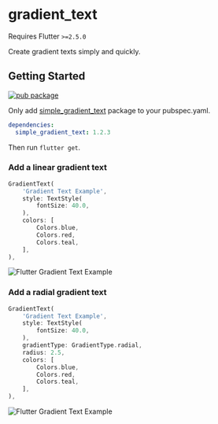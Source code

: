# gradient_text
Requires Flutter `>=2.5.0`

Create gradient texts simply and quickly.

## Getting Started
[![pub package](https://pub.dev/static/img/pub-dev-logo-2x.png?hash=umitaheu8hl7gd3mineshk2koqfngugi)](https://pub.dev/packages/simple_gradient_text)

Only add [simple_gradient_text](https://pub.dev/packages/simple_gradient_text) package to your pubspec.yaml.

```yaml
dependencies:
  simple_gradient_text: 1.2.3
```
Then run `flutter get`.

### **Add a linear gradient text**
```dart 
GradientText(
    'Gradient Text Example',
    style: TextStyle(
        fontSize: 40.0,
    ),
    colors: [
        Colors.blue,
        Colors.red,
        Colors.teal,
    ],
),
```
![Flutter Gradient Text Example](https://i.postimg.cc/C1SrgR1n/gradient-text-example.jpg)


### **Add a radial gradient text**
```dart 
GradientText(
    'Gradient Text Example',
    style: TextStyle(
        fontSize: 40.0,
    ),
    gradientType: GradientType.radial,
    radius: 2.5,
    colors: [
        Colors.blue,
        Colors.red,
        Colors.teal,
    ],
),
```
![Flutter Gradient Text Example](https://i.postimg.cc/0y8XcS14/radial-gradient.jpg)